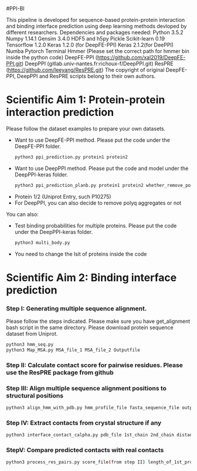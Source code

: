 #PPI-BI

This pipeline is developed for sequence-based protein-protein interaction and binding interface prediction using deep learning methods devloped by different researchers. 
    Dependencies and packages needed:
    Python 3.5.2
    Numpy 1.14.1
    Gensim 3.4.0
    HDF5 and h5py
    Pickle
    Scikit-learn 0.19
    Tensorflow 1.2.0
    Keras 1.2.0 (for DeepFE-PPI) Keras 2.1.2(for DeePPI)
    Numba
    Pytorch
    Terminal
    Hmmer (Please set the correct path for hmmer bin inside the python code)
    DeepFE-PPI (https://github.com/xal2019/DeepFE-PPI.git)
    DeepPPI (gitlab.univ-nantes.fr:richoux-f/DeepPPI.git)
    ResPRE (https://github.com/leeyang/ResPRE.git)
The copyright of original DeepFE-PPI, DeepPPI and ResPRE scripts belong to their own authors. 
# Scientific Aim 1: Protein-protein interaction prediction
  Please follow the dataset examples to prepare your own datasets.
  - Want to use DeepFE-PPI method. Please put the code under the DeepFE-PPI folder.
    ```sh
    python3 ppi_prediction.py protein1 protein2
    ```
  - Want to use DeepPPI method. Please put the code and model under the DeepPPI-keras folder.
    ```sh
    python3 ppi_prediction_planb.py protein1 protein2 whether_remove_polyq
    ```
  - Protein 1/2 (Uniprot Entry, such P10275)
  - For DeepPPI, you can also decide to remove polyq aggregates or not
  
You can also:
  - Test binding probabilities for multiple proteins. Please put the code under the DeepPPI-keras folder.
     ```sh
    python3 multi_body.py
    ```
  - You need to change the lsit of proteins inside the code
# Scientific Aim 2: Binding interface prediction
### Step I: Generating multiple sequence alignment. 
Please follow the steps indicated. 
Please make sure you have get_alignment bash script in the same directory.
Please download protein sequence dataset from Uniprot.
```sh
python3 hmm_seq.py
python3 Map_MSA.py MSA_file_1 MSA_file_2 Outputfile
```
### Step II: Calculate contact score for pairwise residues. Please use the ResPRE package from github
### Step III: Align multiple sequence alignment positions to structural positions 
```sh
python3 align_hmm_with_pdb.py hmm_profile_file fasta_sequence_file output_scan_file
```
### Step IV: Extract contacts from crystal structure if any
```sh
python3 interface_contact_calpha.py pdb_file 1st_chain 2nd_chain distance_cutoff
```
### StepV: Compare predicted contacts with real contacts
```sh
python3 process_res_pairs.py score_file(from step II) length_of_1st_protein align_file_protein1 (from step III) align_file_protein2(from step III) contact_file(from step IV) number_of_contacts_to_plot svaed_score_file
```
